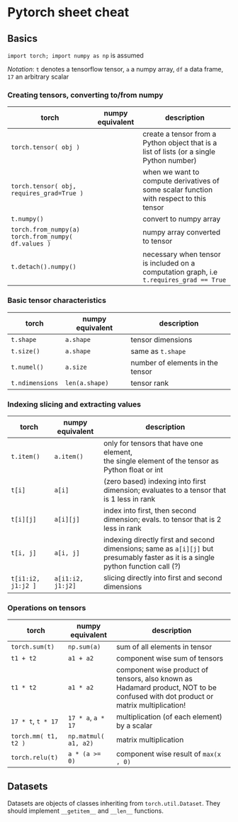 #  Pytorch sheet cheat

## Basics

`import torch; import numpy as np` is assumed

_Notation_: `t` denotes a tensorflow tensor, `a` a numpy array, `df` a data frame, `17` an arbitrary scalar 

### Creating tensors, converting to/from numpy

| torch        |  numpy equivalent | description |
|--------------|-------------------|-------------|
| `torch.tensor( obj )` |  | create a tensor from a Python object that is a list of lists (or a single Python number)  |
| `torch.tensor( obj, requires_grad=True )` |  | when we want to compute derivatives of some scalar function with respect to this tensor |
| `t.numpy()`  |                   | convert to numpy array |
| `torch.from_numpy(a)` <br /> `torch.from_numpy( df.values )` |          | numpy array converted to tensor | 
| `t.detach().numpy()` |  |  necessary when tensor is included on a computation graph, i.e `t.requires_grad == True` | 


### Basic tensor characteristics
| torch        |  numpy equivalent | description |
|--------------|-------------------|-------------|
| `t.shape`    | `a.shape`         |  tensor dimensions |
| `t.size()`   | `a.shape`         | same as `t.shape` |
| `t.numel()`  | `a.size`          | number of elements in the tensor| 
| `t.ndimensions` | `len(a.shape)` | tensor rank |


### Indexing slicing and extracting values
| torch        |  numpy equivalent | description |
|--------------|-------------------|-------------|
| `t.item()`   | `a.item()`        | only for tensors that have one element, <br /> the single element of the tensor as Python float or int  |
| `t[i]`   | `a[i]` | (zero based) indexing into first dimension; evaluates to a tensor that is 1 less in rank | 
| `t[i][j]` | `a[i][j]` | index into first, then second dimension; evals. to tensor that is 2 less in rank | 
| `t[i, j]` | `a[i, j]` | indexing directly first and second dimensions; same as `a[i][j]` but presumably faster as it is a single python function call (?) |
| `t[i1:i2, j1:j2 ] ` | `a[i1:i2, j1:j2]` | slicing directly into first and second dimensions | 

### Operations on tensors

| torch        |  numpy equivalent | description |
|--------------|-------------------|-------------|
| `torch.sum(t)` | `np.sum(a)` |  sum of all elements in tensor | 
| `t1 + t2` | `a1 + a2` | component wise sum of tensors |
| `t1 * t2` | `a1 * a2` | component wise product of tensors, also known as Hadamard product, NOT to be confused with dot product or matrix multiplication! |
| `17 * t`, `t * 17` | `17 * a`, `a * 17` | multiplication (of each element) by a scalar | 
| `torch.mm( t1, t2 )` | `np.matmul( a1, a2)` | matrix multiplication | 
| `torch.relu(t)` | `a * (a >= 0)`  | component wise result of `max(x , 0)`  |

## Datasets 

Datasets are objects of classes inheriting from `torch.util.Dataset`. They should implement `__getitem__` and `__len__` functions.





